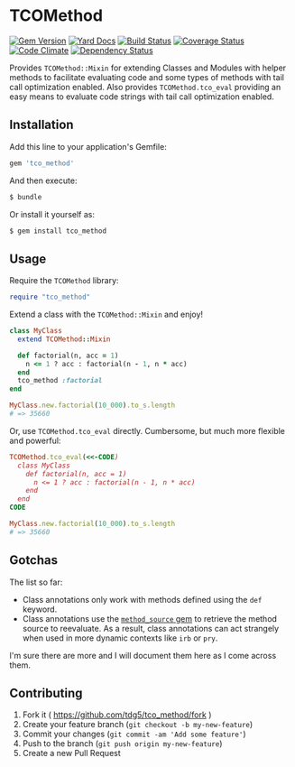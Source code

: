 # TCOMethod
[![Gem Version](https://badge.fury.io/rb/tco_method.svg)](http://badge.fury.io/rb/tco_method)
[![Yard Docs](http://img.shields.io/badge/yard-docs-blue.svg)](http://www.rubydoc.info/gems/tco_method)
[![Build Status](https://travis-ci.org/tdg5/tco_method.svg)](https://travis-ci.org/tdg5/tco_method)
[![Coverage Status](https://coveralls.io/repos/tdg5/tco_method/badge.svg)](https://coveralls.io/r/tdg5/tco_method)
[![Code Climate](https://codeclimate.com/github/tdg5/tco_method/badges/gpa.svg)](https://codeclimate.com/github/tdg5/tco_method)
[![Dependency Status](https://gemnasium.com/tdg5/tco_method.svg)](https://gemnasium.com/tdg5/tco_method)

Provides `TCOMethod::Mixin` for extending Classes and Modules with helper methods
to facilitate evaluating code and some types of methods with tail call
optimization enabled. Also provides `TCOMethod.tco_eval` providing an easy means
to evaluate code strings with tail call optimization enabled.

## Installation

Add this line to your application's Gemfile:

```bash
gem 'tco_method'
```

And then execute:

```bash
$ bundle
```

Or install it yourself as:

```bash
$ gem install tco_method
```

## Usage

Require the `TCOMethod` library:

```ruby
require "tco_method"
```

Extend a class with the `TCOMethod::Mixin` and enjoy!

```ruby
class MyClass
  extend TCOMethod::Mixin

  def factorial(n, acc = 1)
    n <= 1 ? acc : factorial(n - 1, n * acc)
  end
  tco_method :factorial
end

MyClass.new.factorial(10_000).to_s.length
# => 35660
```

Or, use `TCOMethod.tco_eval` directly. Cumbersome, but much more flexible and
powerful:

```ruby
TCOMethod.tco_eval(<<-CODE)
  class MyClass
    def factorial(n, acc = 1)
      n <= 1 ? acc : factorial(n - 1, n * acc)
    end
  end
CODE

MyClass.new.factorial(10_000).to_s.length
# => 35660
```

## Gotchas

The list so far:

- Class annotations only work with methods defined using the `def` keyword.
- Class annotations use the [`method_source` gem](https://github.com/banister/method_source)
  to retrieve the method source to reevaluate. As a result, class annotations
  can act strangely when used in more dynamic contexts like `irb` or `pry`.


I'm sure there are more and I will document them here as I come across them.

## Contributing

1. Fork it ( https://github.com/tdg5/tco_method/fork )
2. Create your feature branch (`git checkout -b my-new-feature`)
3. Commit your changes (`git commit -am 'Add some feature'`)
4. Push to the branch (`git push origin my-new-feature`)
5. Create a new Pull Request

